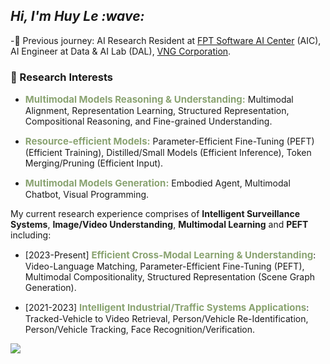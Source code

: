 <h2><em> Hi, I'm Huy Le :wave: </em></h2>

-🌱 Previous journey: AI Research Resident at [FPT Software AI Center](https://fpt-aicenter.com/ai-residency/) (AIC), AI Engineer at Data & AI Lab (DAL), [VNG Corporation](https://www.vng.com.vn/).

### 🔭 Research Interests
- <strong style="font-size:15px;color:#8aa371">Multimodal Models Reasoning & Understanding:</strong> Multimodal Alignment, Representation Learning, Structured Representation, Compositional Reasoning, and Fine-grained Understanding.

- <strong style="font-size:15px;color:#8aa371">Resource-efficient Models:</strong> Parameter-Efficient Fine-Tuning (PEFT) (Efficient Training), Distilled/Small Models (Efficient Inference), Token Merging/Pruning (Efficient Input).
  
- <strong style="font-size:15px;color:#8aa371">Multimodal Models Generation:</strong> Embodied Agent, Multimodal Chatbot, Visual Programming.

My current research experience comprises of **Intelligent Surveillance Systems**, **Image/Video Understanding**, **Multimodal Learning** and **PEFT** including:

- [2023-Present] <strong style="font-size:15px;color:#8aa371">Efficient Cross-Modal Learning & Understanding</strong>: Video-Language Matching, Parameter-Efficient Fine-Tuning (PEFT), Multimodal Compositionality, Structured Representation (Scene Graph Generation).

- [2021-2023] <strong style="font-size:15px;color:#8aa371">Intelligent Industrial/Traffic Systems Applications</strong>: Tracked-Vehicle to Video Retrieval, Person/Vehicle Re-Identification, Person/Vehicle Tracking, Face Recognition/Verification.

![](https://komarev.com/ghpvc/?username=zef1611&color=blueviolet&style=flat-square)
